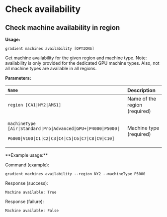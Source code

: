 # Check availability

## Check machine availability in region

**Usage:** 

```text
gradient machines availability [OPTIONS]
```

Get machine availability for the given region and machine type. Note: availability is only provided for the dedicated GPU machine types. Also, not all machine types are available in all regions.

**Parameters:**

<table>
  <thead>
    <tr>
      <th style="text-align:left"><code>Name</code>
      </th>
      <th style="text-align:left">Description</th>
    </tr>
  </thead>
  <tbody>
    <tr>
      <td style="text-align:left"><code>region [CA1|NY2|AMS1]</code>
      </td>
      <td style="text-align:left">Name of the region (required)</td>
    </tr>
    <tr>
      <td style="text-align:left">
        <p><code>machineType [Air|Standard|Pro|Advanced|GPU+|P4000|P5000|</code>
        </p>
        <p><code>P6000|V100|C1|C2|C3|C4|C5|C6|C7|C8|C9|C10]</code>
        </p>
      </td>
      <td style="text-align:left">Machine type (required)</td>
    </tr>
  </tbody>
</table>**Example usage:**

Command \(example\):

```text
gradient machines availability --region NY2 --machineType P5000 
```

Response \(success\):

`Machine available: True`

Response \(failure\):

`Machine available: False`

 

